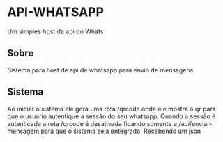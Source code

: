 # API-WHATSAPP
Um simples host da api do Whats

## Sobre

Sistema para host de api de whatsapp para envio de mensagens.

## Sistema
Ao iniciar o sistema ele gera uma rota /qrcode onde ele
mostra o qr para que o usuario autentique a sessão do seu whatsapp.
Quando a sessão é autenticada a rota /qrcode é desativada ficando
somente a /api/enviar-mensagem para que o sistema seja entegrado.
Recebendo um json